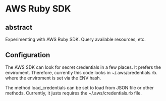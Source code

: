 # AWS Ruby SDK

## abstract

Experimenting with AWS Ruby SDK. 
Query available resources, etc.


## Configuration

The AWS SDK can look for secret credentials in a few places.
It prefers the enviroment. Therefore, currently this code
looks in ~/.aws/credentials.rb. where the enviroment
is set via the ENV hash.


The method load_credentials can be set to load from JSON file or other methods.
Currently, it justs requires the ~/.aws/credentials.rb file.


